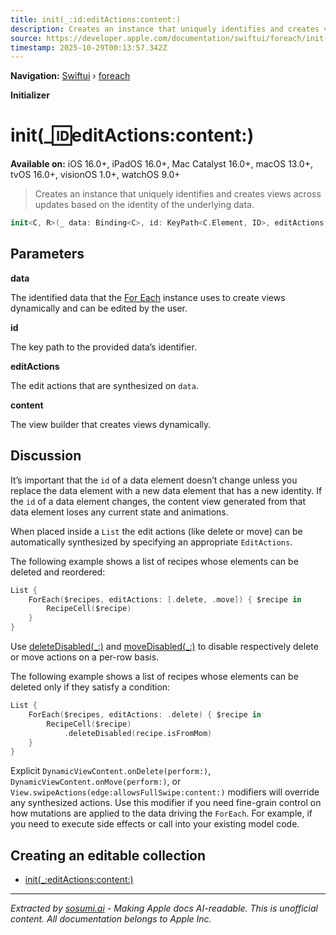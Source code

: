 ```yaml
---
title: init(_:id:editActions:content:)
description: Creates an instance that uniquely identifies and creates views across updates based on the identity of the underlying data.
source: https://developer.apple.com/documentation/swiftui/foreach/init(_:id:editactions:content:)
timestamp: 2025-10-29T00:13:57.342Z
---
```


**Navigation:** [Swiftui](/documentation/swiftui) › [foreach](/documentation/swiftui/foreach)

**Initializer**

# init(_:id:editActions:content:)

**Available on:** iOS 16.0+, iPadOS 16.0+, Mac Catalyst 16.0+, macOS 13.0+, tvOS 16.0+, visionOS 1.0+, watchOS 9.0+

> Creates an instance that uniquely identifies and creates views across updates based on the identity of the underlying data.

```swift
init<C, R>(_ data: Binding<C>, id: KeyPath<C.Element, ID>, editActions: EditActions<C>, @ViewBuilder content: @escaping (Binding<C.Element>) -> R) where Data == IndexedIdentifierCollection<C, ID>, Content == EditableCollectionContent<R, C>, C : MutableCollection, C : RandomAccessCollection, R : View, C.Index : Hashable
```

## Parameters

**data**

The identified data that the [For Each](/documentation/swiftui/foreach) instance uses to create views dynamically and can be edited by the user.



**id**

The key path to the provided data’s identifier.



**editActions**

The edit actions that are synthesized on `data`.



**content**

The view builder that creates views dynamically.



## Discussion

It’s important that the `id` of a data element doesn’t change unless you replace the data element with a new data element that has a new identity. If the `id` of a data element changes, the content view generated from that data element loses any current state and animations.

When placed inside a `List` the edit actions (like delete or move) can be automatically synthesized by specifying an appropriate `EditActions`.

The following example shows a list of recipes whose elements can be deleted and reordered:

```swift
List {
    ForEach($recipes, editActions: [.delete, .move]) { $recipe in
        RecipeCell($recipe)
    }
}
```

Use [deleteDisabled(_:)](/documentation/swiftui/view/deletedisabled(_:)) and [moveDisabled(_:)](/documentation/swiftui/view/movedisabled(_:)) to disable respectively delete or move actions on a per-row basis.

The following example shows a list of recipes whose elements can be deleted only if they satisfy a condition:

```swift
List {
    ForEach($recipes, editActions: .delete) { $recipe in
        RecipeCell($recipe)
            .deleteDisabled(recipe.isFromMom)
    }
}
```

Explicit `DynamicViewContent.onDelete(perform:)`, `DynamicViewContent.onMove(perform:)`, or `View.swipeActions(edge:allowsFullSwipe:content:)` modifiers will override any synthesized actions. Use this modifier if you need fine-grain control on how mutations are applied to the data driving the `ForEach`. For example, if you need to execute side effects or call into your existing model code.

## Creating an editable collection

- [init(_:editActions:content:)](/documentation/swiftui/foreach/init(_:editactions:content:))

---

*Extracted by [sosumi.ai](https://sosumi.ai) - Making Apple docs AI-readable.*
*This is unofficial content. All documentation belongs to Apple Inc.*
